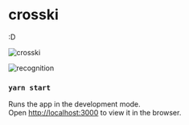 # crosski

:D

![crosski](https://user-images.githubusercontent.com/8676740/105752407-88f4e680-5f47-11eb-96e2-3ca1dc8cd2c6.png)

![recognition](https://user-images.githubusercontent.com/8676740/105752951-3962ea80-5f48-11eb-852f-385007365658.png)


### `yarn start`

Runs the app in the development mode.\
Open [http://localhost:3000](http://localhost:3000) to view it in the browser.
